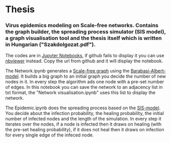 # Thesis
### Virus epidemics modeling on Scale-free networks. Contains the graph builder, the spreading process simulator (SIS model), a graph visualisation tool and the thesis itself which is written in Hungarian ("Szakdolgozat.pdf").

The codes are in [Jupyter Notebooks](https://jupyter.org/), if github fails to display it you can use [nbviewer](https://nbviewer.jupyter.org/) instead. Copy the url from github and it will display the notebook.

The Network.ipynb generates a [Scale-free graph](https://en.wikipedia.org/wiki/Scale-free_network) using the [Barabasi-Albert-model](http://networksciencebook.com/). It builds a big graph to an initial graph you decide the number of new nodes in it. In every step the algorithm ads one node with a pre-set number of edges. In this notebook you can save the network to an adjacency list in txt format, the "Network visualisation.ipynb" uses this list to display the network.

The Epidemic.ipynb does the spreading process based on the [SIS-model](https://institutefordiseasemodeling.github.io/Documentation/general/model-si.html). You decide about the infection probability, the healing probability, the initial number of infected nodes and the length of the simulation. In every step it iterates over the nodes, if a node is infected then it draws on healing (with the pre-set healing probability), if it does not heal then it draws on infection for every single edge of the infeced node.

